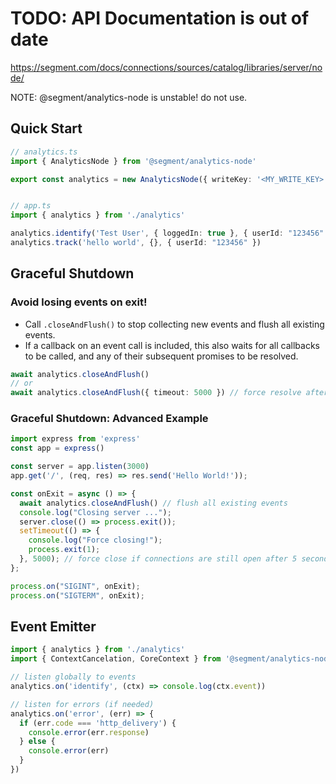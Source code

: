 # TODO: API Documentation is out of date

https://segment.com/docs/connections/sources/catalog/libraries/server/node/


NOTE:  @segment/analytics-node is unstable! do not use.

## Quick Start
```ts
// analytics.ts
import { AnalyticsNode } from '@segment/analytics-node'

export const analytics = new AnalyticsNode({ writeKey: '<MY_WRITE_KEY>' })


// app.ts
import { analytics } from './analytics'

analytics.identify('Test User', { loggedIn: true }, { userId: "123456" })
analytics.track('hello world', {}, { userId: "123456" })

```
## Graceful Shutdown
### Avoid losing events on exit!
 * Call `.closeAndFlush()` to stop collecting new events and flush all existing events.
  * If a callback on an event call is included, this also waits for all callbacks to be called, and any of their subsequent promises to be resolved.
```ts
await analytics.closeAndFlush()
// or
await analytics.closeAndFlush({ timeout: 5000 }) // force resolve after 5000ms
```
### Graceful Shutdown: Advanced Example
```ts
import express from 'express'
const app = express()

const server = app.listen(3000)
app.get('/', (req, res) => res.send('Hello World!'));

const onExit = async () => {
  await analytics.closeAndFlush() // flush all existing events
  console.log("Closing server ...");
  server.close(() => process.exit());
  setTimeout(() => {
    console.log("Force closing!");
    process.exit(1);
  }, 5000); // force close if connections are still open after 5 seconds
};

process.on("SIGINT", onExit);
process.on("SIGTERM", onExit);
```

## Event Emitter
```ts
import { analytics } from './analytics'
import { ContextCancelation, CoreContext } from '@segment/analytics-node'

// listen globally to events
analytics.on('identify', (ctx) => console.log(ctx.event))

// listen for errors (if needed)
analytics.on('error', (err) => {
  if (err.code === 'http_delivery') {
    console.error(err.response)
  } else {
    console.error(err)
  }
})
```


